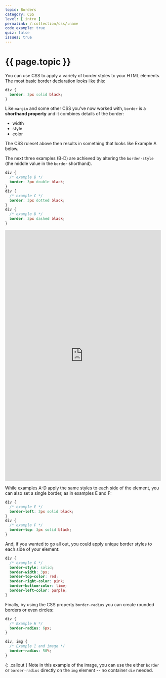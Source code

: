 ```yaml
---
topic: Borders
category: CSS
level: [ intro ]
permalink: /:collection/css/:name
code_example: true
quiz: false
issues: true
---
```


# {{ page.topic }}
You can use CSS to apply a variety of border styles to your HTML elements. The most basic border declaration looks like this:

```css
div {
  border: 3px solid black;
}
```

Like `margin` and some other CSS you've now worked with, `border` is a <b>shorthand property</b> and it combines details of the border:

- width
- style
- color

The CSS ruleset above then results in something that looks like Example A below.

The next three examples (B-D) are achieved by altering the `border-style` (the middle value in the `border` shorthand).

```css
div {
  /* example B */
  border: 3px double black;
}
div {
  /* example C */
  border: 3px dotted black;
}
div {
  /* example D */
  border: 3px dashed black;
}
```

<div class="glitch-embed-wrap" style="height: 810px; width: 100%;">
  <iframe
    src="https://glitch.com/embed/#!/embed/mica-css-borders?path=index.html&previewSize=100&sidebarCollapsed=true"
    title="mica-css-borders on Glitch"
    allow="geolocation; microphone; camera; midi; vr; encrypted-media"
    style="height: 100%; width: 100%; border: 0;">
  </iframe>
</div>

While examples A-D apply the same styles to each side of the element, you can also set a single border, as in examples E and F:

```css
div {
  /* example E */
  border-left: 3px solid black;
}
div {
  /* example F */
  border-top: 3px solid black;
}
```

And, if you wanted to go all out, you could apply unique border styles to each side of your element:

```css
div {
  /* example G */
  border-style: solid;
  border-width: 3px;
  border-top-color: red;
  border-right-color: pink;
  border-bottom-color: lime;
  border-left-color: purple;
}
```

Finally, by using the CSS property `border-radius` you can create rounded borders or even circles:

```css
div {
  /* Example H */
  border-radius: 6px;
}

div, img {
  /* Example I and image */
  border-radius: 50%;
}
```

{: .callout }
Note in this example of the image, you can use the either `border` or `border-radius` directly on the `img` element -- no container `div` needed.
